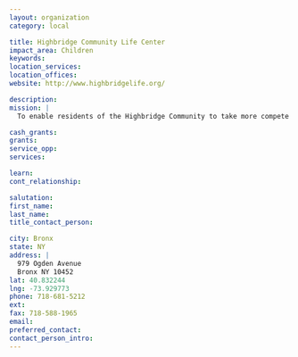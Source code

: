 ```yaml
---
layout: organization
category: local

title: Highbridge Community Life Center
impact_area: Children
keywords: 
location_services: 
location_offices: 
website: http://www.highbridgelife.org/

description: 
mission: |
  To enable residents of the Highbridge Community to take more compete chagre of their own lives and to empower them to use newfound stength to improve the lives of their families and neighbors.

cash_grants: 
grants: 
service_opp: 
services: 

learn: 
cont_relationship: 

salutation: 
first_name: 
last_name: 
title_contact_person: 

city: Bronx
state: NY
address: |
  979 Ogden Avenue     
  Bronx NY 10452
lat: 40.832244
lng: -73.929773
phone: 718-681-5212
ext: 
fax: 718-588-1965
email: 
preferred_contact: 
contact_person_intro: 
---
```

